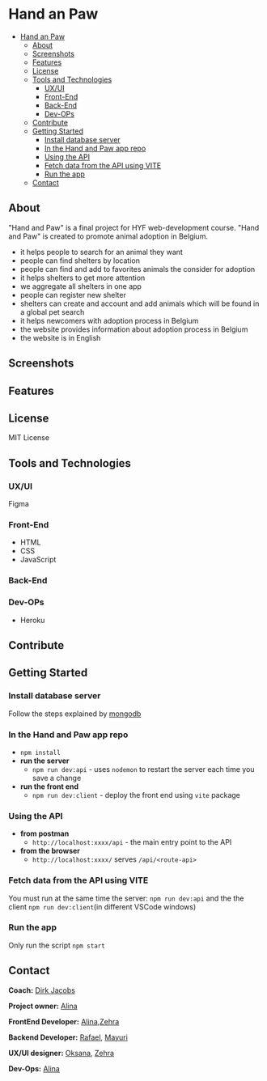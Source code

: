 # Hand an Paw

- [Hand an Paw](#hand-an-paw)
  - [About](#about)
  - [Screenshots](#screenshots)
  - [Features](#features)
  - [License](#license)
  - [Tools and Technologies](#tools-and-technologies)
    - [UX/UI](#uxui)
    - [Front-End](#front-end)
    - [Back-End](#back-end)
    - [Dev-OPs](#dev-ops)
  - [Contribute](#contribute)
  - [Getting Started](#getting-started)
    - [Install database server](#install-database-server)
    - [In the Hand and Paw app repo](#in-the-hand-and-paw-app-repo)
    - [Using the API](#using-the-api)
    - [Fetch data from the API using VITE](#fetch-data-from-the-api-using-vite)
    - [Run the app](#run-the-app)
  - [Contact](#contact)

## About

"Hand and Paw" is a final project for HYF web-development course.
"Hand and Paw" is created to promote animal adoption in Belgium.

- it helps people to search for an animal they want
- people can find shelters by location
- people can find and add to favorites animals the consider for adoption
- it helps shelters to get more attention
- we aggregate all shelters in one app
- people can register new shelter
- shelters can create and account and add animals which will be found in a global pet search
- it helps newcomers with adoption process in Belgium
- the website provides information about adoption process in Belgium
- the website is in English

## Screenshots

## Features

## License

MIT License

## Tools and Technologies

### UX/UI

Figma

### Front-End

- HTML
- CSS
- JavaScript

### Back-End

### Dev-OPs

- Heroku

## Contribute

## Getting Started

### Install database server

Follow the steps explained by [mongodb](https://docs.mongodb.com/manual/administration/install-community/)

### In the Hand and Paw app repo

- `npm install`
- **run the server**
  - `npm run dev:api` - uses `nodemon` to restart the server each time you save a change
- **run the front end**
  - `npm run dev:client` - deploy the front end using `vite` package

### Using the API

- **from postman**
  - `http://localhost:xxxx/api` - the main entry point to the API
- **from the browser**
  - `http://localhost:xxxx/` serves `/api/<route-api>`

### Fetch data from the API using VITE

You must run at the same time the server: `npm run dev:api` and the the client `npm run dev:client`(in different VSCode windows)

### Run the app

Only run the script `npm start`

## Contact

**Coach:** [Dirk Jacobs](https://github.com/dirk-jacobs)

**Project owner:** [Alina](https://github.com/alinamarasca)

**FrontEnd Developer:** [Alina](https://github.com/alinamarasca),[Zehra](https://github.com/zehrayelkenci)

**Backend Developer:** [Rafael](https://github.com/rago89), [Mayuri](https://github.com/mayuri2510)

**UX/UI designer:** [Oksana](https://github.com/OksanaShulha), [Zehra](https://github.com/zehrayelkenci)

**Dev-Ops:** [Alina](https://github.com/alinamarasca)
